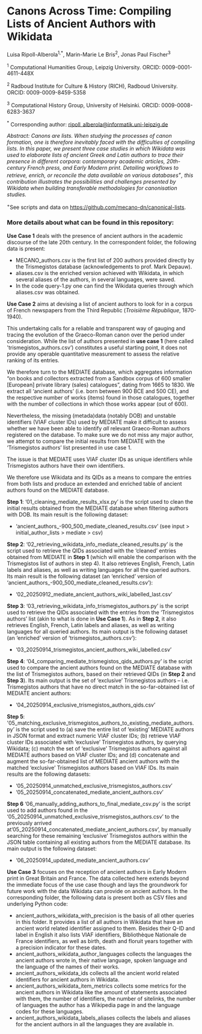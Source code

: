 # Canons Across Time: Compiling Lists of Ancient Authors with Wikidata

Luisa Ripoll-Alberola<sup>1,*</sup>, Marin-Marie Le Bris<sup>2</sup>, Jonas Paul Fischer<sup>3</sup>

<sup>1</sup> Computational Humanities Group, Leipzig University. ORCID: 0009-0001-4611-448X

<sup>2</sup> Radboud Institute for Culture & History (RICH), Radboud University. ORCID: 0009-0009-8459-5358

<sup>3</sup> Computational History Group, University of Helsinki. ORCID: 0009-0008-6283-3637

<sup>*</sup> Corresponding author: ripoll_alberola@informatik.uni-leipzig.de

*Abstract: Canons are lists. When studying the processes of canon formation, one is therefore inevitably faced with the difficulties of compiling lists. In this paper, we present three case studies in which Wikidata was used to elaborate lists of ancient Greek and Latin authors to trace their presence in different corpora: contemporary academic articles, 20th-century French press, and Early Modern print. Detailing workflows to retrieve, enrich, or reconcile the data available on various databases<sup>+</sup>, this contribution illustrates the possibilities and challenges presented by Wikidata when building transferable methodologies for canonisation studies.*

<sup>+</sup>See scripts and data on https://github.com/mecano-dn/canonical-lists.

### More details about what can be found in this repository:

**Use Case 1** deals with the presence of ancient authors in the academic discourse of the late 20th century. In the correspondent folder, the following data is present: 

- MECANO_authors.csv is the first list of 200 authors provided directly by the Trismegistos database (acknowledgements to prof. Mark Depauw).
- aliases.csv is the enriched version achieved with Wikidata, in which several aliases of the authors, in several languages, were saved.
- In the code query-1.py one can find the Wikidata queries through which aliases.csv was obtained. 

**Use Case 2** aims at devising a list of ancient authors to look for in a corpus of French newspapers from the Third Republic (*Troisième République*, 1870-1940).

This undertaking calls for a reliable and transparent way of gauging and tracing the evolution of the Graeco-Roman canon over the period under consideration. While the list of authors presented in **use case 1** (here called 'trismegistos_authors.csv’) constitutes a useful starting point, it does not provide any operable quantitative measurement to assess the relative ranking of its entries. 

We therefore turn to the MEDIATE database, which aggregates information “on books and collectors extracted from a Sandbox corpus of 600 smaller [European] private library (sales) catalogues”, dating from 1665 to 1830. We extract all ‘ancient authors’ (i.e. born between 900 BCE and 500 CE), and the respective number of works (items) found in those catalogues, together with the number of collections in which those works appear (out of 600).

Nevertheless, the missing (metada)data (notably DOB) and unstable identifiers (VIAF cluster IDs) used by MEDIATE make it difficult to assess whether we have been able to identify *all* relevant Graeco-Roman authors registered on the database. To make sure we do not miss any major author, we attempt to compare the initial results from MEDIATE with the ‘Trismegistos authors’ list presented in use case 1. 

The issue is that MEDIATE uses VIAF cluster IDs as unique identifiers while Trismegistos authors have their own identifiers.

We therefore use Wikidata and its QIDs as a means to compare the entries from both lists and produce an extended and enriched table of ancient authors found on the MEDIATE database.

**Step 1**: ‘01_cleaning_mediate_results_xlsx.py’ is the script used to clean the initial results obtained from the MEDIATE database when filtering authors with DOB. Its main result is the following dataset:

- ‘ancient_authors_-900_500_mediate_cleaned_results.csv’ (see input > initial_author_lists > mediate > csv)

**Step 2**: ‘02_retrieving_wikidata_info_mediate_cleaned_results.py’ is the script used to retrieve the QIDs associated with the ‘cleaned’ entries obtained from MEDIATE in **Step 1** (which will enable the comparison with the Trismegistos list of authors in step 4). It also retrieves English, French, Latin labels and aliases, as well as writing languages for all the queried authors. Its main result is the following dataset (an ‘enriched’ version of ‘ancient_authors_-900_500_mediate_cleaned_results.csv’):

- ‘02_20250912_mediate_ancient_authors_wiki_labelled_last.csv’ 

**Step 3**: ‘03_retrieving_wikidata_info_trismegistos_authors.py’ is the script used to retrieve the QIDs associated with the entries from the ‘Trismegistos authors’ list (akin to what is done in **Use Case 1**). As in **Step 2**, it also retrieves English, French, Latin labels and aliases, as well as writing languages for all queried authors. Its main output is the following dataset (an ‘enriched’ version of ‘trismegistos_authors.csv’):

- ‘03_20250914_trismegistos_ancient_authors_wiki_labelled.csv’ 

**Step 4**: ‘04_comparing_mediate_trismegistos_qids_authors.py’ is the script used to compare the ancient authors found on the MEDIATE database with the list of Trismegistos authors, based on their retrieved QIDs (in **Step 2** and **Step 3**). Its main output is the set of ‘exclusive’ Trismegistos authors – i.e. Trismegistos authors that have no direct match in the so-far-obtained list of MEDIATE ancient authors:

- ‘04_20250914_exclusive_trismegistos_authors_qids.csv’

**Step 5**: '05_matching_exclusive_trismegistos_authors_to_existing_mediate_authors.py’ is the script used to (a) save the entire list of ‘existing’ MEDIATE authors in JSON format and extract numeric VIAF cluster IDs; (b) retrieve VIAF cluster IDs associated with ‘exclusive’ Trismegistos authors, by querying Wikidata; (c) match the set of ‘exclusive’ Trismegistos authors against all MEDIATE authors based on VIAF cluster IDs; and (d) concatenate and augment the so-far-obtained list of MEDIATE ancient authors with the matched ‘exclusive’ Trismegistos authors based on VIAF IDs. Its main results are the following datasets:

- ‘05_20250914_unmatched_exclusive_trismegistos_authors.csv’
- ‘05_20250914_concatenated_mediate_ancient_authors.csv’ 

**Step 6** ‘06_manually_adding_authors_to_final_mediate_csv.py’ is the script used to add authors found in the ‘05_20250914_unmatched_exclusive_trismegistos_authors.csv’ to the previously arrived at‘05_20250914_concatenated_mediate_ancient_authors.csv’, by manually searching for these remaining ‘exclusive’ Trismegistos authors within the JSON table containing all existing authors from the MEDIATE database. Its main output is the following dataset:

- ‘06_20250914_updated_mediate_ancient_authors.csv’

**Use Case 3** focuses on the reception of ancient authors in Early Modern print in Great Britain and France. The data collected here extends beyond the immediate focus of the use case though and lays the groundwork for future work with the data Wikidata can provide on ancient authors. In the corresponding folder, the following data is present both as CSV files and underlying Python code:

- ancient_authors_wikidata_with_precision is the basis of all other queries in this folder. It provides a list of all authors in Wikidata that have an ancient world related identifier assigned to them. Besides their Q-ID and label in English it also lists VIAF identifiers, Bibliothèque Nationale de France identifiers, as well as birth, death and floruit years together with a precision indicator for these dates.
- ancient_authors_wikidata_author_languages collects the languages the ancient authors wrote in, their native language, spoken language and the language of the names of their works.
- ancient_authors_wikidata_ids collects all the ancient world related identifiers for ancient authors in Wikidata.
- ancient_authors_wikidata_item_metrics collects some metrics for the ancient authors in Wikidata like the amount of statements associated with them, the number of identifiers, the number of sitelinks, the number of languages the author has a Wikipedia page in and the language codes for these languages.
- ancient_authors_wikidata_labels_aliases collects the labels and aliases for the ancient authors in all the languages they are available in.

